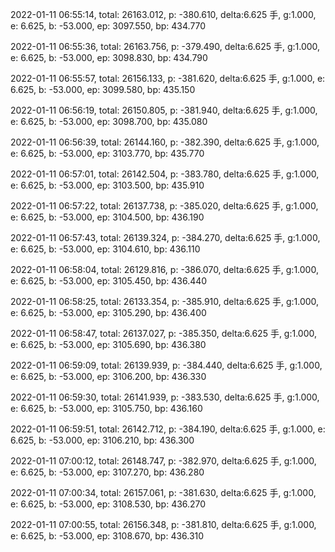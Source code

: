 2022-01-11 06:55:14, total: 26163.012, p: -380.610, delta:6.625 手, g:1.000, e: 6.625, b: -53.000, ep: 3097.550, bp: 434.770

2022-01-11 06:55:36, total: 26163.756, p: -379.490, delta:6.625 手, g:1.000, e: 6.625, b: -53.000, ep: 3098.830, bp: 434.790

2022-01-11 06:55:57, total: 26156.133, p: -381.620, delta:6.625 手, g:1.000, e: 6.625, b: -53.000, ep: 3099.580, bp: 435.150

2022-01-11 06:56:19, total: 26150.805, p: -381.940, delta:6.625 手, g:1.000, e: 6.625, b: -53.000, ep: 3098.700, bp: 435.080

2022-01-11 06:56:39, total: 26144.160, p: -382.390, delta:6.625 手, g:1.000, e: 6.625, b: -53.000, ep: 3103.770, bp: 435.770

2022-01-11 06:57:01, total: 26142.504, p: -383.780, delta:6.625 手, g:1.000, e: 6.625, b: -53.000, ep: 3103.500, bp: 435.910

2022-01-11 06:57:22, total: 26137.738, p: -385.020, delta:6.625 手, g:1.000, e: 6.625, b: -53.000, ep: 3104.500, bp: 436.190

2022-01-11 06:57:43, total: 26139.324, p: -384.270, delta:6.625 手, g:1.000, e: 6.625, b: -53.000, ep: 3104.610, bp: 436.110

2022-01-11 06:58:04, total: 26129.816, p: -386.070, delta:6.625 手, g:1.000, e: 6.625, b: -53.000, ep: 3105.450, bp: 436.440

2022-01-11 06:58:25, total: 26133.354, p: -385.910, delta:6.625 手, g:1.000, e: 6.625, b: -53.000, ep: 3105.290, bp: 436.400

2022-01-11 06:58:47, total: 26137.027, p: -385.350, delta:6.625 手, g:1.000, e: 6.625, b: -53.000, ep: 3105.690, bp: 436.380

2022-01-11 06:59:09, total: 26139.939, p: -384.440, delta:6.625 手, g:1.000, e: 6.625, b: -53.000, ep: 3106.200, bp: 436.330

2022-01-11 06:59:30, total: 26141.939, p: -383.530, delta:6.625 手, g:1.000, e: 6.625, b: -53.000, ep: 3105.750, bp: 436.160

2022-01-11 06:59:51, total: 26142.712, p: -384.190, delta:6.625 手, g:1.000, e: 6.625, b: -53.000, ep: 3106.210, bp: 436.300

2022-01-11 07:00:12, total: 26148.747, p: -382.970, delta:6.625 手, g:1.000, e: 6.625, b: -53.000, ep: 3107.270, bp: 436.280

2022-01-11 07:00:34, total: 26157.061, p: -381.630, delta:6.625 手, g:1.000, e: 6.625, b: -53.000, ep: 3108.530, bp: 436.270

2022-01-11 07:00:55, total: 26156.348, p: -381.810, delta:6.625 手, g:1.000, e: 6.625, b: -53.000, ep: 3108.670, bp: 436.310